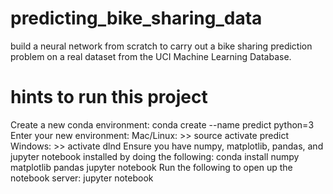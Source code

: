 # predicting_bike_sharing_data
build a neural network from scratch to carry out a bike sharing prediction problem on a real dataset from the UCI Machine Learning Database.

# hints to run this project
Create a new conda environment:
conda create --name predict python=3
Enter your new environment:
Mac/Linux: >> source activate predict
Windows: >> activate dlnd
Ensure you have numpy, matplotlib, pandas, and jupyter notebook installed by doing the following:
conda install numpy matplotlib pandas jupyter notebook
Run the following to open up the notebook server:
jupyter notebook
